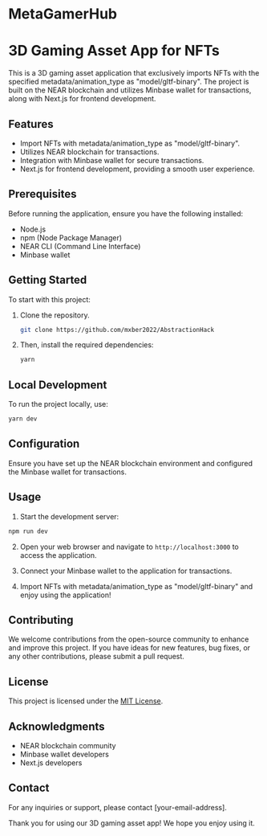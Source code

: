 # MetaGamerHub
 
# 3D Gaming Asset App for NFTs

This is a 3D gaming asset application that exclusively imports NFTs with the specified metadata/animation_type as "model/gltf-binary". The project is built on the NEAR blockchain and utilizes Minbase wallet for transactions, along with Next.js for frontend development.

## Features

- Import NFTs with metadata/animation_type as "model/gltf-binary".
- Utilizes NEAR blockchain for transactions.
- Integration with Minbase wallet for secure transactions.
- Next.js for frontend development, providing a smooth user experience.

## Prerequisites

Before running the application, ensure you have the following installed:

- Node.js
- npm (Node Package Manager)
- NEAR CLI (Command Line Interface)
- Minbase wallet

## Getting Started

To start with this project:

1. Clone the repository.
    ```bash
    git clone https://github.com/mxber2022/AbstractionHack
    ```
   
2. Then, install the required dependencies:

     ```bash
     yarn
     ```

## Local Development

To run the project locally, use:

  ```bash
  yarn dev
  ```

## Configuration

Ensure you have set up the NEAR blockchain environment and configured the Minbase wallet for transactions.

## Usage

1. Start the development server:

```bash
npm run dev
```

2. Open your web browser and navigate to `http://localhost:3000` to access the application.

3. Connect your Minbase wallet to the application for transactions.

4. Import NFTs with metadata/animation_type as "model/gltf-binary" and enjoy using the application!

## Contributing

We welcome contributions from the open-source community to enhance and improve this project. If you have ideas for new features, bug fixes, or any other contributions, please submit a pull request.

## License

This project is licensed under the [MIT License](LICENSE).

## Acknowledgments

- NEAR blockchain community
- Minbase wallet developers
- Next.js developers

## Contact

For any inquiries or support, please contact [your-email-address].

Thank you for using our 3D gaming asset app! We hope you enjoy using it.
